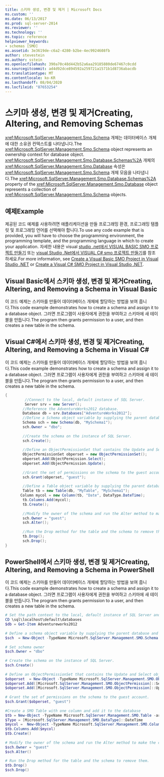 ```yaml
---
title: 스키마 생성, 변경 및 제거 | Microsoft Docs
ms.custom: ''
ms.date: 06/13/2017
ms.prod: sql-server-2014
ms.reviewer: ''
ms.technology: ''
ms.topic: reference
helpviewer_keywords:
- schemas [SMO]
ms.assetid: 3e3619de-c6a2-4280-b2be-4ec9924608fb
author: stevestein
ms.author: sstein
ms.openlocfilehash: 390a70c48d442b52a6aa29185880de67467c0cdd
ms.sourcegitcommit: ad4d92dce894592a259721a1571b1d8736abacdb
ms.translationtype: MT
ms.contentlocale: ko-KR
ms.lasthandoff: 08/04/2020
ms.locfileid: "87653254"
---
```

# <a name="creating-altering-and-removing-schemas"></a><span data-ttu-id="e03b3-102">스키마 생성, 변경 및 제거</span><span class="sxs-lookup"><span data-stu-id="e03b3-102">Creating, Altering, and Removing Schemas</span></span>
  <span data-ttu-id="e03b3-103"><xref:Microsoft.SqlServer.Management.Smo.Schema> 개체는 데이터베이스 개체에 대한 소유권 컨텍스트를 나타냅니다.</span><span class="sxs-lookup"><span data-stu-id="e03b3-103">The <xref:Microsoft.SqlServer.Management.Smo.Schema> object represents an ownership context for database object.</span></span> <span data-ttu-id="e03b3-104"><xref:Microsoft.SqlServer.Management.Smo.Database.Schemas%2A> 개체의 <xref:Microsoft.SqlServer.Management.Smo.Database> 속성은 <xref:Microsoft.SqlServer.Management.Smo.Schema> 개체 모음을 나타냅니다.</span><span class="sxs-lookup"><span data-stu-id="e03b3-104">The <xref:Microsoft.SqlServer.Management.Smo.Database.Schemas%2A> property of the <xref:Microsoft.SqlServer.Management.Smo.Database> object represents a collection of <xref:Microsoft.SqlServer.Management.Smo.Schema> objects.</span></span>  
  
## <a name="example"></a><span data-ttu-id="e03b3-105">예제</span><span class="sxs-lookup"><span data-stu-id="e03b3-105">Example</span></span>  
 <span data-ttu-id="e03b3-106">제공된 코드 예제를 사용하려면 애플리케이션을 만들 프로그래밍 환경, 프로그래밍 템플릿 및 프로그래밍 언어를 선택해야 합니다.</span><span class="sxs-lookup"><span data-stu-id="e03b3-106">To use any code example that is provided, you will have to choose the programming environment, the programming template, and the programming language in which to create your application.</span></span> <span data-ttu-id="e03b3-107">자세한 내용은 visual [studio .net에서 VISUAL BASIC SMO 프로젝트 만들기](../../../database-engine/dev-guide/create-a-visual-basic-smo-project-in-visual-studio-net.md) 또는 [visual Studio .Net에서 VISUAL C&#35; smo 프로젝트 만들기](../how-to-create-a-visual-csharp-smo-project-in-visual-studio-net.md)를 참조 하세요.</span><span class="sxs-lookup"><span data-stu-id="e03b3-107">For more information, see [Create a Visual Basic SMO Project in Visual Studio .NET](../../../database-engine/dev-guide/create-a-visual-basic-smo-project-in-visual-studio-net.md) or [Create a Visual C&#35; SMO Project in Visual Studio .NET](../how-to-create-a-visual-csharp-smo-project-in-visual-studio-net.md).</span></span>  
  
## <a name="creating-altering-and-removing-a-schema-in-visual-basic"></a><span data-ttu-id="e03b3-108">Visual Basic에서 스키마 생성, 변경 및 제거</span><span class="sxs-lookup"><span data-stu-id="e03b3-108">Creating, Altering, and Removing a Schema in Visual Basic</span></span>  
 <span data-ttu-id="e03b3-109">이 코드 예제는 스키마를 만들어 데이터베이스 개체에 할당하는 방법을 보여 줍니다.</span><span class="sxs-lookup"><span data-stu-id="e03b3-109">This code example demonstrates how to create a schema and assign it to a database object.</span></span> <span data-ttu-id="e03b3-110">그러면 프로그램이 사용자에게 권한을 부여하고 스키마에 새 테이블을 만듭니다.</span><span class="sxs-lookup"><span data-stu-id="e03b3-110">The program then grants permission to a user, and then creates a new table in the schema.</span></span>  
  
<!-- TODO: review snippet reference  [!CODE [SMO How to#SMO_VBSchemas1](SMO How to#SMO_VBSchemas1)]  -->  
  
## <a name="creating-altering-and-removing-a-schema-in-visual-c"></a><span data-ttu-id="e03b3-111">Visual C#에서 스키마 생성, 변경 및 제거</span><span class="sxs-lookup"><span data-stu-id="e03b3-111">Creating, Altering, and Removing a Schema in Visual C#</span></span>  
 <span data-ttu-id="e03b3-112">이 코드 예제는 스키마를 만들어 데이터베이스 개체에 할당하는 방법을 보여 줍니다.</span><span class="sxs-lookup"><span data-stu-id="e03b3-112">This code example demonstrates how to create a schema and assign it to a database object.</span></span> <span data-ttu-id="e03b3-113">그러면 프로그램이 사용자에게 권한을 부여하고 스키마에 새 테이블을 만듭니다.</span><span class="sxs-lookup"><span data-stu-id="e03b3-113">The program then grants permission to a user, and then creates a new table in the schema.</span></span>  
  
```csharp
{  
         //Connect to the local, default instance of SQL Server.   
         Server srv = new Server();   
        //Reference the AdventureWorks2012 database.   
        Database db = srv.Databases["AdventureWorks2012"];   
        //Define a Schema object variable by supplying the parent database and name arguments in the constructor.   
        Schema sch = new Schema(db, "MySchema1");   
        sch.Owner = "dbo";   
  
        //Create the schema on the instance of SQL Server.   
        sch.Create();   
  
        //Define an ObjectPermissionSet that contains the Update and Select object permissions.   
        ObjectPermissionSet obperset = new ObjectPermissionSet();   
        obperset.Add(ObjectPermission.Select);   
        obperset.Add(ObjectPermission.Update);   
  
        //Grant the set of permissions on the schema to the guest account.   
        sch.Grant(obperset, "guest");   
  
        //Define a Table object variable by supplying the parent database, name and schema arguments in the constructor.   
        Table tb = new Table(db, "MyTable", "MySchema1");   
       Column mycol = new Column(tb, "Date", DataType.DateTime);   
        tb.Columns.Add(mycol);   
        tb.Create();   
  
        //Modify the owner of the schema and run the Alter method to make the change on the instance of SQL Server.   
        sch.Owner = "guest";   
        sch.Alter();   
  
        //Run the Drop method for the table and the schema to remove them.   
        tb.Drop();   
        sch.Drop();   
}  
```  
  
## <a name="creating-altering-and-removing-a-schema-in-powershell"></a><span data-ttu-id="e03b3-114">PowerShell에서 스키마 생성, 변경 및 제거</span><span class="sxs-lookup"><span data-stu-id="e03b3-114">Creating, Altering, and Removing a Schema in PowerShell</span></span>  
 <span data-ttu-id="e03b3-115">이 코드 예제는 스키마를 만들어 데이터베이스 개체에 할당하는 방법을 보여 줍니다.</span><span class="sxs-lookup"><span data-stu-id="e03b3-115">This code example demonstrates how to create a schema and assign it to a database object.</span></span> <span data-ttu-id="e03b3-116">그러면 프로그램이 사용자에게 권한을 부여하고 스키마에 새 테이블을 만듭니다.</span><span class="sxs-lookup"><span data-stu-id="e03b3-116">The program then grants permission to a user, and then creates a new table in the schema.</span></span>  
  
```powershell
# Set the path context to the local, default instance of SQL Server and get a reference to AdventureWorks2012  
CD \sql\localhost\default\databases  
$db = Get-Item Adventureworks2012  
  
# Define a schema object variable by supplying the parent database and name arguments in the constructor.
$sch  = New-Object -TypeName Microsoft.SqlServer.Management.SMO.Schema -argumentlist $db, "MySchema1"  
  
# Set schema owner  
$sch.Owner = "dbo"
  
# Create the schema on the instance of SQL Server.
$sch.Create()  
  
# Define an ObjectPermissionSet that contains the Update and Select object permissions.
$obperset  = New-Object -TypeName Microsoft.SqlServer.Management.SMO.ObjectPermissionSet  
$obperset.Add([Microsoft.SqlServer.Management.SMO.ObjectPermission]::Select)  
$obperset.Add([Microsoft.SqlServer.Management.SMO.ObjectPermission]::Update)  
  
# Grant the set of permissions on the schema to the guest account.
$sch.Grant($obperset, "guest")  
  
#Create a SMO Table with one column and add it to the database  
$tb = New-Object -TypeName Microsoft.SqlServer.Management.SMO.Table -argumentlist $db, "MyTable", "MySchema1"  
$Type = [Microsoft.SqlServer.Management.SMO.DataType]::DateTime  
$mycol =  New-Object -TypeName Microsoft.SqlServer.Management.SMO.Column -argumentlist $tb,"Date", $Type  
$tb.Columns.Add($mycol)  
$tb.Create()
  
# Modify the owner of the schema and run the Alter method to make the change on the instance of SQL Server.
$sch.Owner = "guest"  
$sch.Alter()  
  
# Run the Drop method for the table and the schema to remove them.
$tb.Drop()  
$sch.Drop()  
```
